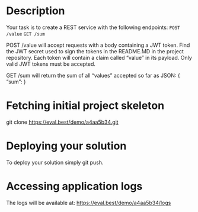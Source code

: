 # Description
Your task is to create a REST service with the following endpoints:
`POST /value`
`GET /sum`

POST /value will accept requests with a body containing a JWT token. Find the JWT secret used to sign the tokens in the README.MD in the project repository.
Each token will contain a claim called “value” in its payload. Only valid JWT tokens must be accepted.

GET /sum will return the sum of all “values” accepted so far as JSON:
{
  “sum”: <value>
}

# Fetching initial project skeleton
git clone https://eval.best/demo/a4aa5b34.git

# Deploying your solution
To deploy your solution simply git push.

# Accessing application logs
The logs will be available at: https://eval.best/demo/a4aa5b34/logs
